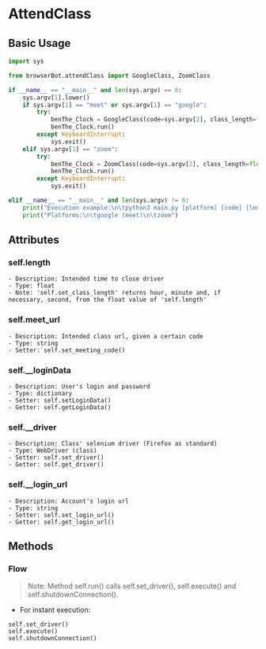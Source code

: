# AttendClass
## Basic Usage
```python
import sys

from browserBot.attendClass import GoogleClass, ZoomClass

if __name__ == "__main__" and len(sys.argv) == 6:
    sys.argv[1].lower()
    if sys.argv[1] == "meet" or sys.argv[1] == "google":
        try:
            benThe_Clock = GoogleClass(code=sys.argv[2], class_length=float(sys.argv[3]), hour=int(sys.argv[4]), minute=int(sys.argv[5]))
            benThe_Clock.run()
        except KeyboardInterrupt:
            sys.exit()
    elif sys.argv[1] == "zoom":
        try:
            benThe_Clock = ZoomClass(code=sys.argv[2], class_length=float(sys.argv[3]), hour=int(sys.argv[4]), minute=int(sys.argv[5]))
            benThe_Clock.run()
        except KeyboardInterrupt:
            sys.exit()

elif __name__ == "__main__" and len(sys.argv) != 6:
    print("Execution example:\n\tpython3 main.py [platform] [code] [length] [target hour] [target minute]")
    print("Platforms:\n\tgoogle (meet)\n\tzoom")

```

## Attributes
### self.length
```
- Description: Intended time to close driver
- Type: float
- Note: 'self.set_class_length' returns hour, minute and, if necessary, second, from the float value of 'self.length'
```

### self.meet_url
```
- Description: Intended class url, given a certain code
- Type: string
- Setter: self.set_meeting_code()
```

### self.__loginData
```
- Description: User's login and password
- Type: dictionary
- Setter: self.setLoginData()
- Getter: self.getLoginData()
```

### self.__driver
```
- Description: Class' selenium driver (Firefox as standard)
- Type: WebDriver (class)
- Setter: self.set_driver()
- Getter: self.get_driver()
```

### self.__login_url
```
- Description: Account's login url
- Type: string
- Setter: self.set_login_url()
- Getter: self.get_login_url()
```

## Methods

### Flow
> Note: Method self.run() calls self.set_driver(), self.execute() and self.shutdownConnection().

- For instant execution:
```
self.set_driver()
self.execute()
self.shutdownConnection()
```
